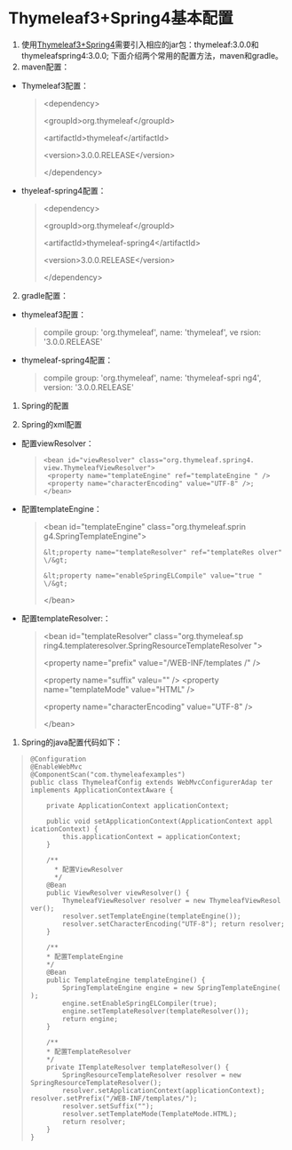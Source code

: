 # Thymeleaf3+Spring4基本配置

1. 使用[Thymeleaf3+Spring4](http://www.thymeleaf.org/doc/articles/thymeleaf3migration.html)需要引入相应的jar包：thymeleaf:3.0.0和thymeleafspring4:3.0.0; 下面介绍两个常用的配置方法，maven和gradle。
  1. maven配置：

  * Thymeleaf3配置：

    > &lt;dependency&gt;
    > 
    > &lt;groupId&gt;org.thymeleaf&lt;\/groupId&gt;
    > 
    > &lt;artifactId&gt;thymeleaf&lt;\/artifactId&gt;
    > 
    > &lt;version&gt;3.0.0.RELEASE&lt;\/version&gt;
    > 
    > &lt;\/dependency&gt;

  * thyeleaf-spring4配置：

    > &lt;dependency&gt;
    > 
    > &lt;groupId&gt;org.thymeleaf&lt;\/groupId&gt;
    > 
    > &lt;artifactId&gt;thymeleaf-spring4&lt;\/artifactId&gt;
    > 
    > &lt;version&gt;3.0.0.RELEASE&lt;\/version&gt;
    > 
    > &lt;\/dependency&gt;


2. gradle配置：

  * thymeleaf3配置：
    > compile group: 'org.thymeleaf', name: 'thymeleaf', ve rsion: '3.0.0.RELEASE'


  * thymeleaf-spring4配置：
    > compile group: 'org.thymeleaf', name: 'thymeleaf-spri ng4', version: '3.0.0.RELEASE'



1. Spring的配置

2. Spring的xml配置

  * 配置viewResolver：
    > ```
    > <bean id="viewResolver" class="org.thymeleaf.spring4. view.ThymeleafViewResolver"> 
    >  <property name="templateEngine" ref="templateEngine " /> 
    >  <property name="characterEncoding" value="UTF-8" />; 
    > </bean>
    > ```



* 配置templateEngine：
  > &lt;bean id="templateEngine" class="org.thymeleaf.sprin g4.SpringTemplateEngine"&gt;
  > 
  > ```
  > &lt;property name="templateResolver" ref="templateRes olver" \/&gt; 
  > 
  > &lt;property name="enableSpringELCompile" value="true " \/&gt;
  > ```
  > 
  > &lt;\/bean&gt;


* 配置templateResolver:： 
  > &lt;bean id="templateResolver" class="org.thymeleaf.sp ring4.templateresolver.SpringResourceTemplateResolver "&gt;
  > 
  > &lt;property name="prefix" value="\/WEB-INF\/templates \/" \/&gt;
  > 
  > &lt;property name="suffix" valeu="" \/&gt; &lt;property name="templateMode" value="HTML" \/&gt;
  > 
  > &lt;property name="characterEncoding" value="UTF-8" \/&gt;
  > 
  > &lt;\/bean&gt;


1. Spring的java配置代码如下：

> ```
> @Configuration
> @EnableWebMvc
> @ComponentScan("com.thymeleafexamples")    
> public class ThymeleafConfig extends WebMvcConfigurerAdap ter implements ApplicationContextAware {
> 
>     private ApplicationContext applicationContext;
> 
>     public void setApplicationContext(ApplicationContext appl icationContext) { 
>         this.applicationContext = applicationContext; 
>     }
>     
>     /**
>       * 配置ViewResolver 
>       */ 
>     @Bean 
>     public ViewResolver viewResolver() { 
>         ThymeleafViewResolver resolver = new ThymeleafViewResol ver(); 
>         resolver.setTemplateEngine(templateEngine()); 
>         resolver.setCharacterEncoding("UTF-8"); return resolver; 
>     }
> 
>     /** 
>     * 配置TemplateEngine 
>     */ 
>     @Bean 
>     public TemplateEngine templateEngine() { 
>         SpringTemplateEngine engine = new SpringTemplateEngine( ); 
>         engine.setEnableSpringELCompiler(true); 
>         engine.setTemplateResolver(templateResolver()); 
>         return engine; 
>     }
>     
>     /** 
>     * 配置TemplateResolver 
>     */ 
>     private ITemplateResolver templateResolver() { 
>         SpringResourceTemplateResolver resolver = new SpringResourceTemplateResolver();      
>         resolver.setApplicationContext(applicationContext); resolver.setPrefix("/WEB-INF/templates/");          
>         resolver.setSuffix(""); 
>         resolver.setTemplateMode(TemplateMode.HTML); 
>         return resolver; 
>     }
> } 
> ```

